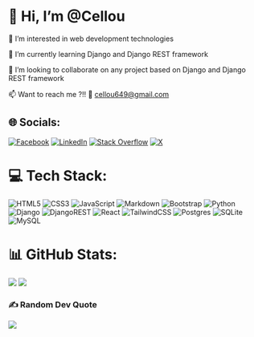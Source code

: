 # 👋 Hi, I’m @Cellou

👀 I’m interested in web development technologies

🌱 I’m currently learning Django and Django REST framework

💞️ I’m looking to collaborate on any project based on Django and Django REST framework
  
📫 Want to reach me ?!! 💬 cellou649@gmail.com

<!---
![Cellou's GitHub stats](https://github-readme-stats-nu-gray-16.vercel.app/api?username=Cellou404&show_icons=true&theme=dracula&show=reviews,discussions_started,discussions_answered,prs_merged,prs_merged_percentage)
-->

## 🌐 Socials:
[![Facebook](https://img.shields.io/badge/Facebook-%231877F2.svg?logo=Facebook&logoColor=white)](https://facebook.com/cellou.cisse.5) [![LinkedIn](https://img.shields.io/badge/LinkedIn-%230077B5.svg?logo=linkedin&logoColor=white)](https://linkedin.com/in/cellou-cisse) [![Stack Overflow](https://img.shields.io/badge/-Stackoverflow-FE7A16?logo=stack-overflow&logoColor=white)](https://stackoverflow.com/users/19236374) [![X](https://img.shields.io/badge/X-black.svg?logo=X&logoColor=white)](https://x.com/CisseCellou) 

# 💻 Tech Stack:
![HTML5](https://img.shields.io/badge/html5-%23E34F26.svg?style=for-the-badge&logo=html5&logoColor=white) ![CSS3](https://img.shields.io/badge/css3-%231572B6.svg?style=for-the-badge&logo=css3&logoColor=white) ![JavaScript](https://img.shields.io/badge/javascript-%23323330.svg?style=for-the-badge&logo=javascript&logoColor=%23F7DF1E) ![Markdown](https://img.shields.io/badge/markdown-%23000000.svg?style=for-the-badge&logo=markdown&logoColor=white) ![Bootstrap](https://img.shields.io/badge/bootstrap-%238511FA.svg?style=for-the-badge&logo=bootstrap&logoColor=white) ![Python](https://img.shields.io/badge/python-3670A0?style=for-the-badge&logo=python&logoColor=ffdd54) ![Django](https://img.shields.io/badge/django-%23092E20.svg?style=for-the-badge&logo=django&logoColor=white) ![DjangoREST](https://img.shields.io/badge/DJANGO-REST-ff1709?style=for-the-badge&logo=django&logoColor=white&color=ff1709&labelColor=gray) ![React](https://img.shields.io/badge/react-%2320232a.svg?style=for-the-badge&logo=react&logoColor=%2361DAFB) ![TailwindCSS](https://img.shields.io/badge/tailwindcss-%2338B2AC.svg?style=for-the-badge&logo=tailwind-css&logoColor=white) ![Postgres](https://img.shields.io/badge/postgres-%23316192.svg?style=for-the-badge&logo=postgresql&logoColor=white) ![SQLite](https://img.shields.io/badge/sqlite-%2307405e.svg?style=for-the-badge&logo=sqlite&logoColor=white) ![MySQL](https://img.shields.io/badge/mysql-4479A1.svg?style=for-the-badge&logo=mysql&logoColor=white)
# 📊 GitHub Stats:
![](https://github-readme-stats-nu-gray-16.vercel.app/api?username=Cellou404&theme=dracula&hide_border=false&include_all_commits=true&count_private=true)
![](https://github-readme-streak-stats.herokuapp.com/?user=Cellou404&theme=dracula&hide_border=false)
<!--
![](https://github-readme-stats.vercel.app/api/top-langs/?username=Cellou404&theme=dracula&hide_border=false&include_all_commits=true&count_private=true&layout=compact)
-->
<!--
## 🏆 GitHub Trophies
![](https://github-profile-trophy.vercel.app/?username=Cellou404&theme=radical&no-frame=false&no-bg=true&margin-w=4)
-->
### ✍️ Random Dev Quote
![](https://quotes-github-readme.vercel.app/api?type=horizontal&theme=dracula)
<!--
### 🔝 Top Contributed Repo
![](https://github-contributor-stats.vercel.app/api?username=Cellou404&limit=5&theme=dracula&combine_all_yearly_contributions=true)

---
[![](https://visitcount.itsvg.in/api?id=Cellou404&icon=0&color=0)](https://visitcount.itsvg.in)


  ## 💰 You can help me by Donating
  [![BuyMeACoffee](https://img.shields.io/badge/Buy%20Me%20a%20Coffee-ffdd00?style=for-the-badge&logo=buy-me-a-coffee&logoColor=black)](https://buymeacoffee.com/https://buymeacoffee.com/celloudev) 
-->
  
<!-- Proudly created with GPRM ( https://gprm.itsvg.in ) -->
